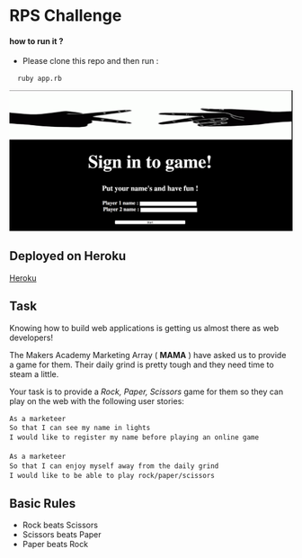 # RPS Challenge
#### how to run it ?

- Please clone this repo and then run :
```
  ruby app.rb
```

![Pictures of UI](img/rps.png)

## Deployed on Heroku

[Heroku](https://rock--paper-scissors-app.herokuapp.com/)

Task
----

Knowing how to build web applications is getting us almost there as web developers!

The Makers Academy Marketing Array ( **MAMA** ) have asked us to provide a game for them. Their daily grind is pretty tough and they need time to steam a little.

Your task is to provide a _Rock, Paper, Scissors_ game for them so they can play on the web with the following user stories:

```sh
As a marketeer
So that I can see my name in lights
I would like to register my name before playing an online game

As a marketeer
So that I can enjoy myself away from the daily grind
I would like to be able to play rock/paper/scissors
```


## Basic Rules

- Rock beats Scissors
- Scissors beats Paper
- Paper beats Rock
